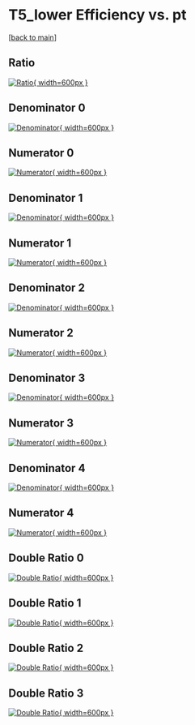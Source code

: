 # T5_lower Efficiency vs. pt

[[back to main](./)]



## Ratio

[![Ratio](../mtv/var/T5_lower_xtr_11_0_eff_pt.png){ width=600px }](../mtv/var/T5_lower_xtr_11_0_eff_pt.pdf)

## Denominator 0

[![Denominator](../mtv/den/T5_lower_xtr_11_0_eff_pt_den0.png){ width=600px }](../mtv/den/T5_lower_xtr_11_0_eff_pt_den0.pdf)

## Numerator 0

[![Numerator](../mtv/num/T5_lower_xtr_11_0_eff_pt_num0.png){ width=600px }](../mtv/num/T5_lower_xtr_11_0_eff_pt_num0.pdf)

## Denominator 1

[![Denominator](../mtv/den/T5_lower_xtr_11_0_eff_pt_den1.png){ width=600px }](../mtv/den/T5_lower_xtr_11_0_eff_pt_den1.pdf)

## Numerator 1

[![Numerator](../mtv/num/T5_lower_xtr_11_0_eff_pt_num1.png){ width=600px }](../mtv/num/T5_lower_xtr_11_0_eff_pt_num1.pdf)

## Denominator 2

[![Denominator](../mtv/den/T5_lower_xtr_11_0_eff_pt_den2.png){ width=600px }](../mtv/den/T5_lower_xtr_11_0_eff_pt_den2.pdf)

## Numerator 2

[![Numerator](../mtv/num/T5_lower_xtr_11_0_eff_pt_num2.png){ width=600px }](../mtv/num/T5_lower_xtr_11_0_eff_pt_num2.pdf)

## Denominator 3

[![Denominator](../mtv/den/T5_lower_xtr_11_0_eff_pt_den3.png){ width=600px }](../mtv/den/T5_lower_xtr_11_0_eff_pt_den3.pdf)

## Numerator 3

[![Numerator](../mtv/num/T5_lower_xtr_11_0_eff_pt_num3.png){ width=600px }](../mtv/num/T5_lower_xtr_11_0_eff_pt_num3.pdf)

## Denominator 4

[![Denominator](../mtv/den/T5_lower_xtr_11_0_eff_pt_den4.png){ width=600px }](../mtv/den/T5_lower_xtr_11_0_eff_pt_den4.pdf)

## Numerator 4

[![Numerator](../mtv/num/T5_lower_xtr_11_0_eff_pt_num4.png){ width=600px }](../mtv/num/T5_lower_xtr_11_0_eff_pt_num4.pdf)

## Double Ratio 0

[![Double Ratio](../mtv/ratio/T5_lower_xtr_11_0_eff_pt_ratio0.png){ width=600px }](../mtv/ratio/T5_lower_xtr_11_0_eff_pt_ratio0.pdf)

## Double Ratio 1

[![Double Ratio](../mtv/ratio/T5_lower_xtr_11_0_eff_pt_ratio1.png){ width=600px }](../mtv/ratio/T5_lower_xtr_11_0_eff_pt_ratio1.pdf)

## Double Ratio 2

[![Double Ratio](../mtv/ratio/T5_lower_xtr_11_0_eff_pt_ratio2.png){ width=600px }](../mtv/ratio/T5_lower_xtr_11_0_eff_pt_ratio2.pdf)

## Double Ratio 3

[![Double Ratio](../mtv/ratio/T5_lower_xtr_11_0_eff_pt_ratio3.png){ width=600px }](../mtv/ratio/T5_lower_xtr_11_0_eff_pt_ratio3.pdf)

